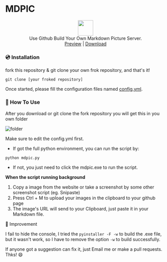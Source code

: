 # MDPIC
<p align="center" class="has-mb-6">
<img class="not-gallery-item" height="48" src="https://i.loli.net/2019/12/14/L3ZzHyqvshx9c2o.png">
<br> Use Github Build Your Own Markdown Picture Server.
<br>
<a href="https://github.com/skycity233/MDPIC">Preview</a> |
<a href="https://github.com/skycity233/MDPIC/releases/download/v1.0/MDPIC.rar">Download</a>
<br>
</p>

### :cd: Installation
fork this repository & git clone your own frok repository, and that's it!

```shell
git clone [your froked repository]
```
Once started, please fill the configuration files named [config.yml](https://github.com/skycity233/MDPIC/blob/master/config.yml).

### :gift: How To Use

After you download or git clone the fork repository you will get this in you own folder

![folder](https://raw.githubusercontent.com/skycity233/MDPIC/master/images/image_2.png)

Make sure to edit the config.yml first.

- If got the full python environment, you can run the script by:

```shell
python mdpic.py
```

- If not, you just need to click the mdpic.exe to run the script.

**When the script running background**

1. Copy a image from the website or take a screenshot by some other screenshot script (eg. Snipaste)
2. Press Ctrl + M to upload your images in the clipboard to your github page
3. The image's URL will send to your Clipboard, just paste it in your Markdown file.

🔨 Improvement

I fail to hide the console, I tried the `pyinstaller -F -w` to build the .exe file, but it wasn't work, so I have to remove the option `-w` to build successfully.

If anyone got a suggestion can fix it, just Email me or make a pull requests. Thks! :smile:
